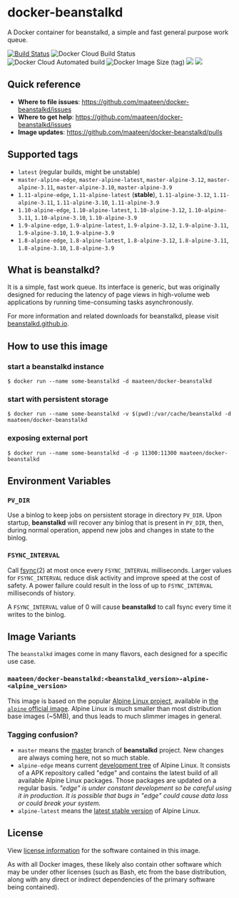 # docker-beanstalkd

A Docker container for beanstalkd, a simple and fast general purpose work queue.

[![Build Status](https://travis-ci.com/maateen/docker-beanstalkd.svg?branch=master)](https://travis-ci.com/maateen/docker-beanstalkd)
![Docker Cloud Build Status](https://img.shields.io/docker/cloud/build/maateen/docker-beanstalkd)
![Docker Cloud Automated build](https://img.shields.io/docker/cloud/automated/maateen/docker-beanstalkd)
![Docker Image Size (tag)](https://img.shields.io/docker/image-size/maateen/docker-beanstalkd/latest)
[![](https://images.microbadger.com/badges/image/maateen/docker-beanstalkd.svg)](https://microbadger.com/images/maateen/docker-beanstalkd "Get your own image badge on microbadger.com")
[![](https://images.microbadger.com/badges/license/maateen/docker-beanstalkd.svg)](https://microbadger.com/images/maateen/docker-beanstalkd "Get your own license badge on microbadger.com")

## Quick reference

- **Where to file issues**: https://github.com/maateen/docker-beanstalkd/issues
- **Where to get help**: https://github.com/maateen/docker-beanstalkd/issues
- **Image updates**: https://github.com/maateen/docker-beanstalkd/pulls

## Supported tags

- `latest` (regular builds, might be unstable)
- `master-alpine-edge`, `master-alpine-latest`, `master-alpine-3.12`, `master-alpine-3.11`, `master-alpine-3.10`, `master-alpine-3.9`
- `1.11-alpine-edge`, `1.11-alpine-latest` (**stable**), `1.11-alpine-3.12`, `1.11-alpine-3.11`, `1.11-alpine-3.10`, `1.11-alpine-3.9`
- `1.10-alpine-edge`, `1.10-alpine-latest`, `1.10-alpine-3.12`, `1.10-alpine-3.11`, `1.10-alpine-3.10`, `1.10-alpine-3.9`
- `1.9-alpine-edge`, `1.9-alpine-latest`, `1.9-alpine-3.12`, `1.9-alpine-3.11`, `1.9-alpine-3.10`, `1.9-alpine-3.9`
- `1.8-alpine-edge`, `1.8-alpine-latest`, `1.8-alpine-3.12`, `1.8-alpine-3.11`, `1.8-alpine-3.10`, `1.8-alpine-3.9`

## What is beanstalkd?

It is a simple, fast work queue. Its interface is generic, but was originally designed for reducing the latency of page views in high-volume web applications by running time-consuming tasks asynchronously.

For more information and related downloads for beanstalkd, please visit  [beanstalkd.github.io](https://beanstalkd.github.io/).

## How to use this image

### start a beanstalkd instance

```
$ docker run --name some-beanstalkd -d maateen/docker-beanstalkd
```

### start with persistent storage

```
$ docker run --name some-beanstalkd -v $(pwd):/var/cache/beanstalkd -d maateen/docker-beanstalkd
```

### exposing external port

```
$ docker run --name some-beanstalkd -d -p 11300:11300 maateen/docker-beanstalkd
```

## Environment Variables

### `PV_DIR`

Use a binlog to keep jobs on persistent storage in directory `PV_DIR`. Upon startup, **beanstalkd** will recover any binlog that is present in `PV_DIR`, then, during normal operation, append new jobs and changes in state to the binlog.

### `FSYNC_INTERVAL`

Call  [fsync](https://www.systutorials.com/docs/linux/man/2-fsync/)(2) at most once every  `FSYNC_INTERVAL`  milliseconds. Larger values for  `FSYNC_INTERVAL`  reduce disk activity and improve speed at the cost of safety. A power failure could result in the loss of up to  `FSYNC_INTERVAL`  milliseconds of history.

A  `FSYNC_INTERVAL`  value of 0 will cause  **beanstalkd**  to call fsync every time it writes to the binlog.

## Image Variants

The `beanstalkd` images come in many flavors, each designed for a specific use case.

###  `maateen/docker-beanstalkd:<beanstalkd_version>-alpine-<alpine_version>`

This image is based on the popular [Alpine Linux project](http://alpinelinux.org/), available in [the  `alpine`  official image](https://hub.docker.com/_/alpine). Alpine Linux is much smaller than most distribution base images (~5MB), and thus leads to much slimmer images in general.

### Tagging confusion?

- `master` means the [master](https://github.com/beanstalkd/beanstalkd/tree/master) branch of **beanstalkd** project. New changes are always coming here, not so much stable.
- `alpine-edge` means current [development tree](https://wiki.alpinelinux.org/wiki/Aports_tree "Aports tree") of Alpine Linux. It consists of a APK repository called "edge" and contains the latest build of all available Alpine Linux packages. Those packages are updated on a regular basis. *"edge" is under constant development so be careful using it in production. It is possible that bugs in "edge" could cause data loss or could break your system.*
- `alpine-latest` means the [latest stable version](https://wiki.alpinelinux.org/wiki/Alpine_Linux:Releases) of Alpine Linux.

## License

View  [license information](https://github.com/beanstalkd/beanstalkd/blob/master/LICENSE)  for the software contained in this image.

As with all Docker images, these likely also contain other software which may be under other licenses (such as Bash, etc from the base distribution, along with any direct or indirect dependencies of the primary software being contained).
